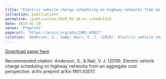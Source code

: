 ```yaml
---
title: "Electric vehicle charge scheduling on highway networks from an aggregate cost perspective"
collection: publications
permalink: /publication/2019-01-10-ev_schedule19
date: 2019-01-10
venue: 'Preprint'
paperurl: 'https://arxiv.org/abs/1901.03017'
citation: 'Anderson, S., &amp; Nair, V. J. (2019). Electric vehicle charge scheduling on highway networks from an aggregate cost perspective. arXiv preprint arXiv:1901.03017.'
---
```


<a href='https://arxiv.org/abs/1901.03017'>Download paper here</a>

Recommended citation: Anderson, S., & Nair, V. J. (2019). Electric vehicle charge scheduling on highway networks from an aggregate cost perspective. arXiv preprint arXiv:1901.03017.
